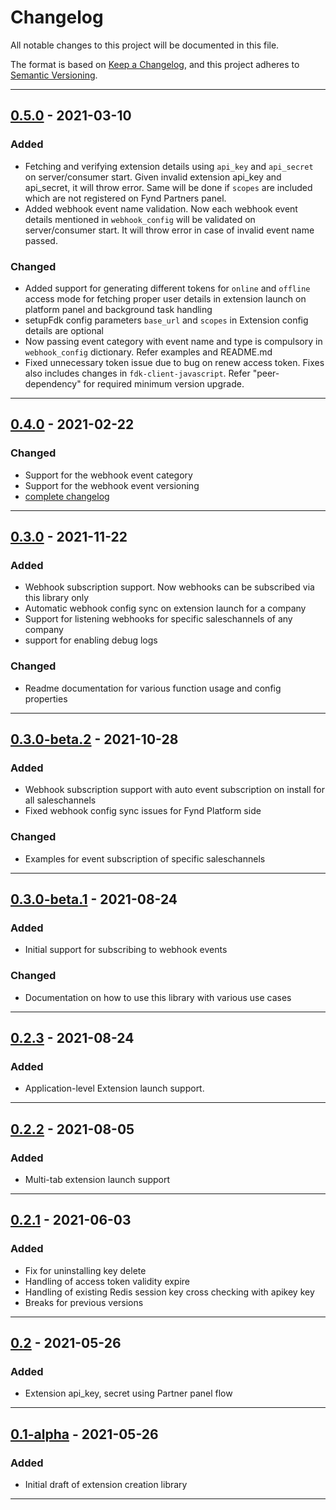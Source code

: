 # Changelog
All notable changes to this project will be documented in this file.

The format is based on [Keep a Changelog](https://keepachangelog.com/en/1.0.0/),
and this project adheres to [Semantic Versioning](https://semver.org/spec/v2.0.0.html).

---
## [0.5.0] - 2021-03-10
### Added
- Fetching and verifying extension details using `api_key` and `api_secret` on server/consumer start. Given invalid extension api_key and api_secret, it will throw error. Same will be done if `scopes` are included which are not registered on Fynd Partners panel.
- Added webhook event name validation. Now each webhook event details mentioned in `webhook_config` will be validated on server/consumer start. It will throw error in case of invalid event name passed.
### Changed
- Added support for generating different tokens for `online` and `offline` access mode for fetching proper user details in extension launch on platform panel and background task handling  
- setupFdk config parameters `base_url` and `scopes` in Extension config details are optional
- Now passing event category with event name and type is compulsory in `webhook_config` dictionary. Refer examples and README.md
- Fixed unnecessary token issue due to bug on renew access token. Fixes also includes changes in `fdk-client-javascript`. Refer "peer-dependency" for required minimum version upgrade.

---

## [0.4.0] - 2021-02-22
### Changed
- Support for the webhook event category
- Support for the webhook event versioning
- [complete changelog](https://github.com/gofynd/fdk-extension-javascript/pull/20#issue-1089270288)
---

## [0.3.0] - 2021-11-22
### Added
- Webhook subscription support. Now webhooks can be subscribed via this library only
- Automatic webhook config sync on extension launch for a company
- Support for listening webhooks for specific saleschannels of any company
- support for enabling debug logs
### Changed
- Readme documentation for various function usage and config properties
---
## [0.3.0-beta.2] - 2021-10-28
### Added
- Webhook subscription support with auto event subscription on install for all saleschannels
- Fixed webhook config sync issues for Fynd Platform side
### Changed
- Examples for event subscription of specific saleschannels
---
## [0.3.0-beta.1] - 2021-08-24
### Added
- Initial support for subscribing to webhook events
### Changed
- Documentation on how to use this library with various use cases
---
## [0.2.3] - 2021-08-24
### Added
- Application-level Extension launch support.
---
## [0.2.2] - 2021-08-05
### Added
- Multi-tab extension launch support
---
## [0.2.1] - 2021-06-03
### Added
- Fix for uninstalling key delete
- Handling of access token validity expire
- Handling of existing Redis session key cross checking with apikey key
- Breaks for previous versions
---
## [0.2] - 2021-05-26
### Added
- Extension api_key, secret using Partner panel flow
---
## [0.1-alpha] - 2021-05-26
### Added
- Initial draft of extension creation library
---
[0.5.0]: https://github.com/gofynd/fdk-extension-javascript/releases/tag/v0.5.0
[0.4.0]: https://github.com/gofynd/fdk-extension-javascript/releases/tag/v0.4.0
[0.3.0]: https://github.com/gofynd/fdk-extension-javascript/releases/tag/v0.3.0
[0.3.0-beta.2]: https://github.com/gofynd/fdk-extension-javascript/releases/tag/v0.3.0-beta.2
[0.3.0-beta.1]: https://github.com/gofynd/fdk-extension-javascript/releases/tag/v0.3.0-beta.1
[0.2.3]: https://github.com/gofynd/fdk-extension-javascript/releases/tag/v0.2.3
[0.2.2]: https://github.com/gofynd/fdk-extension-javascript/releases/tag/v0.2.2
[0.2.1]: https://github.com/gofynd/fdk-extension-javascript/releases/tag/v0.2.1
[0.2]: https://github.com/gofynd/fdk-extension-javascript/releases/tag/v0.2
[0.1-alpha]: https://github.com/gofynd/fdk-extension-javascript/releases/tag/v0.1-alpha